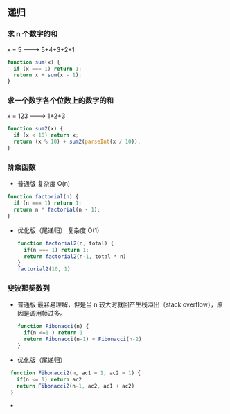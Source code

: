 ## 递归

### 求 n 个数字的和 
x = 5 ---> 5+4+3+2+1

```js
function sum(x) {
  if (x === 1) return 1;
  return x + sum(x - 1);
}
```

### 求一个数字各个位数上的数字的和
 x = 123 ---> 1+2+3

```js
function sum2(x) {
  if (x < 10) return x;
  return (x % 10) + sum2(parseInt(x / 10));
}
```

### 阶乘函数
- 普通版
复杂度 O(n)
```js
function factorial(n) {
  if (n === 1) return 1;
  return n * factorial(n - 1);
}
```
- 优化版（尾递归）
  复杂度 O(1) 
  ```js
  function factorial2(n, total) {
    if(n === 1) return 1;
    return factorial2(n-1, total * n)
  }
  factorial2(10, 1)
  ```

### 斐波那契数列

- 普通版
  最容易理解，但是当 n 较大时就回产生栈溢出（stack overflow），原因是调用帧过多。
  ```js
  function Fibonacci(n) {
    if(n <=1 ) return 1
    return Fibonacci(n-1) + Fibonacci(n-2)
  }
  ```
- 优化版（尾递归）
 ```js
  function Fibonacci2(n, ac1 = 1, ac2 = 1) {
    if(n <= 1) return ac2
    return Fibonacci2(n-1, ac2, ac1 + ac2)
  }
 ```
-
